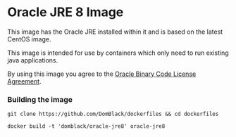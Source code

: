 # Oracle JRE 8 Image

This image has the Oracle JRE installed within it and is based on the latest CentOS image.

This image is intended for use by containers which only need to run existing java applications.

By using this image you agree to the [Oracle Binary Code License Agreement](http://www.oracle.com/technetwork/java/javase/terms/license/index.html).

### Building the image

```
git clone https://github.com/DomBlack/dockerfiles && cd dockerfiles

docker build -t 'domblack/oracle-jre8' oracle-jre8
```

